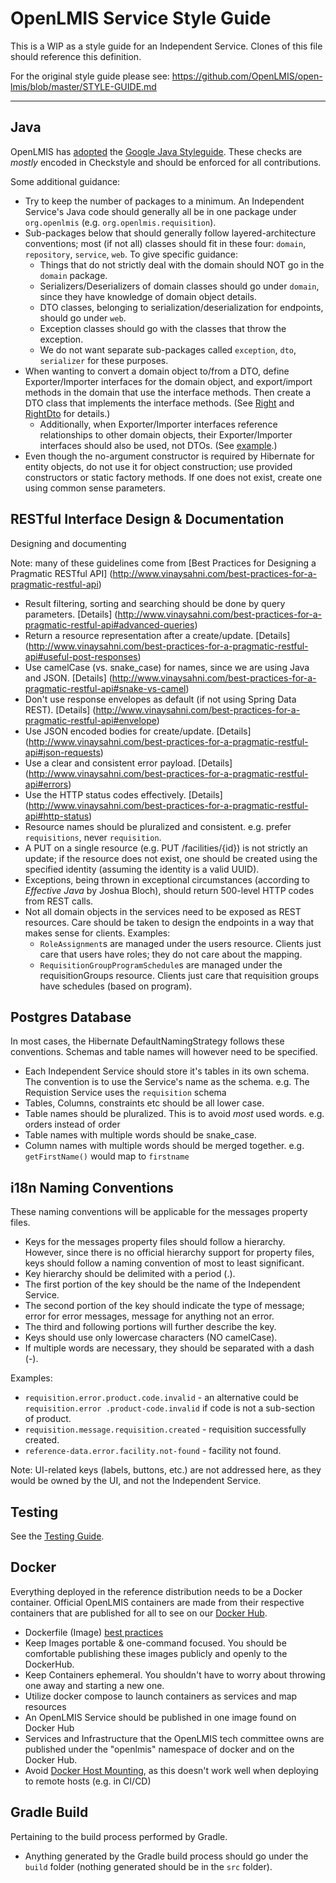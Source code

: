 # OpenLMIS Service Style Guide
This is a WIP as a style guide for an Independent Service. Clones of this file should reference 
this definition.

For the original style guide please see:
https://github.com/OpenLMIS/open-lmis/blob/master/STYLE-GUIDE.md

---

## Java
OpenLMIS has [adopted](https://groups.google.com/d/msg/openlmis-dev/CCwBglBFbpk/pY406WbkAAAJ) the
[Google Java Styleguide](https://google.github.io/styleguide/javaguide.html).  These checks are
*mostly* encoded in Checkstyle and should be enforced for all contributions.

Some additional guidance:

* Try to keep the number of packages to a minimum. An Independent Service's Java code should 
generally all be in one package under `org.openlmis` (e.g. `org.openlmis.requisition`).
* Sub-packages below that should generally follow layered-architecture conventions; most (if not 
all) classes should fit in these four: `domain`, `repository`, `service`, `web`. To give specific
 guidance:
    * Things that do not strictly deal with the domain should NOT go in the `domain` package.
    * Serializers/Deserializers of domain classes should go under `domain`, since they have 
    knowledge of domain object details.
    * DTO classes, belonging to serialization/deserialization for endpoints, should go under `web`.
    * Exception classes should go with the classes that throw the exception.
    * We do not want separate sub-packages called `exception`, `dto`, `serializer` for these 
    purposes.
* When wanting to convert a domain object to/from a DTO, define Exporter/Importer interfaces for 
the domain object, and export/import methods in the domain that use the interface methods. Then 
create a DTO class that implements the interface methods. (See [Right](https://github.com/OpenLMIS/openlmis-referencedata/blob/master/src/main/java/org/openlmis/referencedata/domain/Right.java)
 and [RightDto](https://github.com/OpenLMIS/openlmis-referencedata/blob/master/src/main/java/org/openlmis/referencedata/dto/RightDto.java)
for details.)
    * Additionally, when Exporter/Importer interfaces reference relationships to other domain 
    objects, their Exporter/Importer interfaces should also be used, not DTOs. (See [example](https://github.com/OpenLMIS/openlmis-referencedata/blob/master/src/main/java/org/openlmis/referencedata/domain/Role.java#L198).)
* Even though the no-argument constructor is required by Hibernate for entity objects, do not use
it for object construction; use provided constructors or static factory methods. If one does not 
exist, create one using common sense parameters.

## RESTful Interface Design & Documentation
Designing and documenting 

Note: many of these guidelines come from [Best Practices for Designing a Pragmatic RESTful API]
(http://www.vinaysahni.com/best-practices-for-a-pragmatic-restful-api)

* Result filtering, sorting and searching should be done by query parameters. [Details]
(http://www.vinaysahni.com/best-practices-for-a-pragmatic-restful-api#advanced-queries)
* Return a resource representation after a create/update. [Details]
(http://www.vinaysahni.com/best-practices-for-a-pragmatic-restful-api#useful-post-responses)
* Use camelCase (vs. snake_case) for names, since we are using Java and JSON. [Details]
(http://www.vinaysahni.com/best-practices-for-a-pragmatic-restful-api#snake-vs-camel)
* Don't use response envelopes as default (if not using Spring Data REST). [Details]
(http://www.vinaysahni.com/best-practices-for-a-pragmatic-restful-api#envelope)
* Use JSON encoded bodies for create/update. [Details]
(http://www.vinaysahni.com/best-practices-for-a-pragmatic-restful-api#json-requests)
* Use a clear and consistent error payload. [Details]
(http://www.vinaysahni.com/best-practices-for-a-pragmatic-restful-api#errors)
* Use the HTTP status codes effectively. [Details]
(http://www.vinaysahni.com/best-practices-for-a-pragmatic-restful-api#http-status)
* Resource names should be pluralized and consistent.  e.g. prefer `requisitions`, never 
`requisition`.
* A PUT on a single resource (e.g. PUT /facilities/{id}) is not strictly an update; if the 
resource does not exist, one should be created using the specified identity (assuming the 
identity is a valid UUID).
* Exceptions, being thrown in exceptional circumstances (according to *Effective Java* by Joshua 
Bloch), should return 500-level HTTP codes from REST calls.
* Not all domain objects in the services need to be exposed as REST resources. Care should be 
taken to design the endpoints in a way that makes sense for clients. Examples:
    * `RoleAssignment`s are managed under the users resource. Clients just care that users have 
    roles; they do not care about the mapping.
    * `RequisitionGroupProgramSchedule`s are managed under the requisitionGroups resource. 
    Clients just care that requisition groups have schedules (based on program).

## Postgres Database
In most cases, the Hibernate DefaultNamingStrategy follows these conventions. Schemas and table 
names will however need to be specified.

* Each Independent Service should store it's tables in its own schema.  The convention is to use 
the Service's name as the schema.  e.g. The Requistion Service uses the `requisition` schema
* Tables, Columns, constraints etc should be all lower case.
* Table names should be pluralized.  This is to avoid *most* used words. e.g. orders instead of 
order
* Table names with multiple words should be snake_case.
* Column names with multiple words should be merged together.  e.g. `getFirstName()` would map to
 `firstname`

## i18n Naming Conventions
These naming conventions will be applicable for the messages property files.

* Keys for the messages property files should follow a hierarchy. However, since there is no 
official hierarchy support for property files, keys should follow a naming convention of most to 
least significant.
* Key hierarchy should be delimited with a period (.).
* The first portion of the key should be the name of the Independent Service.
* The second portion of the key should indicate the type of message; error for error messages, 
message for anything not an error.
* The third and following portions will further describe the key.
* Keys should use only lowercase characters (NO camelCase).
* If multiple words are necessary, they should be separated with a dash (-).

Examples:

* `requisition.error.product.code.invalid` - an alternative could be `requisition.error
.product-code.invalid` if code is not a sub-section of product.
* `requisition.message.requisition.created` - requisition successfully created.
* `reference-data.error.facility.not-found` - facility not found.

Note: UI-related keys (labels, buttons, etc.) are not addressed here, as they would be owned by the
UI, and not the Independent Service.

## Testing

See the [Testing Guide](TESTING.md).

## Docker <a href="docker"></a>

Everything deployed in the reference distribution needs to be a Docker container.  Official OpenLMIS containers are made from their respective containers that are published for all to see on our [Docker Hub](https://hub.docker.com/u/openlmis/).

* Dockerfile (Image) [best practices](https://docs.docker.com/engine/userguide/eng-image/dockerfile_best-practices/)
* Keep Images portable & one-command focused.  You should be comfortable publishing these images publicly and openly to the DockerHub.
* Keep Containers ephemeral.  You shouldn't have to worry about throwing one away and starting a new one.
* Utilize docker compose to launch containers as services and map resources
* An OpenLMIS Service should be published in one image found on Docker Hub
* Services and Infrastructure that the OpenLMIS tech committee owns are published under the "openlmis" namespace of docker and on the Docker Hub.
* Avoid [Docker Host Mounting](https://docs.docker.com/engine/tutorials/dockervolumes/#/mount-a-host-directory-as-a-data-volume), as this doesn't work well when deploying to remote hosts (e.g. in CI/CD)

## Gradle Build
Pertaining to the build process performed by Gradle.

* Anything generated by the Gradle build process should go under the `build` folder (nothing 
generated should be in the `src` folder).